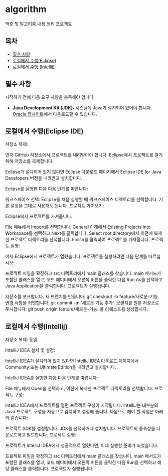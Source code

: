 # algorithm
백준 및 알고리즘 내용 정리 프로젝트

## 목차

- [필수 사항](#필수-사항)
- [로컬에서 수행(Eclipse)](#로컬에서-수행(Eclipse))
- [로컬에서 수행 (Intellij)](#로컬에서-수행(Intellij))

## 필수 사항

시작하기 전에 다음 요구 사항을 충족해야 합니다:

- **Java Development Kit (JDK):** 시스템에 Java가 설치되어 있어야 합니다. [Oracle 웹사이트](https://www.oracle.com/java/technologies/javase-downloads.html)에서 다운로드할 수 있습니다.

## 로컬에서 수행(Eclipse IDE)

저장소 복제:

먼저 GitHub 저장소에서 프로젝트를 내려받아야 합니다. Eclipse에서 프로젝트를 열기 위해 저장소를 복제합니다.

Eclipse가 설치되어 있지 않다면 Eclipse 다운로드 페이지에서 Eclipse IDE for Java Developers 버전을 내려받고 설치합니다.

Eclipse를 실행한 다음 다음 단계를 따릅니다:

워크스페이스 선택: Eclipse를 처음 실행할 때 워크스페이스 디렉토리를 선택합니다. 기본 설정을 그대로 사용해도 됩니다.
프로젝트 가져오기:

Eclipse에서 프로젝트를 가져옵니다.

File 메뉴에서 Import를 선택합니다.
General 아래에서 Existing Projects into Workspace를 선택하고 Next를 클릭합니다.
Select root directory에서 이전에 복제한 프로젝트 디렉토리를 선택합니다.
Finish를 클릭하여 프로젝트를 가져옵니다.
프로젝트 실행:

이제 Eclipse에서 프로젝트가 열렸습니다. 프로젝트를 실행하려면 다음 단계를 따르십시오:

프로젝트 파일을 확장하고 src 디렉토리에서 main 클래스를 찾습니다.
main 메서드가 포함된 클래스를 열고, 코드 에디터에서 오른쪽 버튼을 클릭한 다음 Run As를 선택하고 Java Application을 클릭합니다.
프로젝트가 실행됩니다.

저장소를 포크합니다.
새 브랜치를 만듭니다: git checkout -b feature/새로운-기능.
변경 사항을 커밋합니다: git commit -m '새로운 기능 추가'.
브랜치를 원본 저장소로 푸시합니다: git push origin feature/새로운-기능.
풀 리퀘스트를 생성합니다.

## 로컬에서 수행(Intellij)

저장소 복제:
동일

IntelliJ IDEA 설치 및 설정:

IntelliJ IDEA가 설치되어 있지 않다면 IntelliJ IDEA 다운로드 페이지에서 Community 또는 Ultimate Edition을 내려받고 설치합니다.

IntelliJ IDEA를 실행한 다음 다음 단계를 따릅니다:

File 메뉴에서 Open을 선택하고, 이전에 복제한 프로젝트 디렉토리를 선택합니다.
프로젝트 구성:

IntelliJ IDEA에서 프로젝트를 열면 프로젝트 구성이 시작됩니다. IntelliJ는 대부분의 Java 프로젝트 구성을 자동으로 감지하고 설정해 줍니다. 다음으로 해야 할 작업은 아래와 같습니다:

프로젝트 SDK를 설정합니다. JDK를 선택하거나 설치합니다.
프로젝트의 종속성을 다운로드하고 빌드합니다.
프로젝트 실행:

프로젝트가 IntelliJ IDEA에서 성공적으로 열렸다면, 이제 실행할 준비가 되었습니다.

프로젝트 파일을 확장하고 src 디렉토리에서 main 클래스를 찾습니다.
main 메서드가 포함된 클래스를 열고, 코드 에디터에서 오른쪽 버튼을 클릭한 다음 Run을 선택하고 해당 클래스를 클릭합니다.
프로젝트가 실행됩니다.
